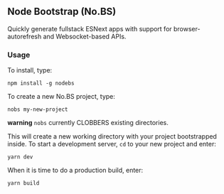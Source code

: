 ## Node Bootstrap (No.BS)

Quickly generate fullstack ESNext apps with support for browser-autorefresh and
Websocket-based APIs.

### Usage

To install, type:

```
npm install -g nodebs
```

To create a new No.BS project, type:
 
 ```
nobs my-new-project
```

**warning** `nobs` currently CLOBBERS existing directories. 

This will create a new working directory with your project bootstrapped inside. To
start a development server, `cd` to your new project and enter:
 
```
yarn dev
```

When it is time to do a production build, enter:

```
yarn build
```
